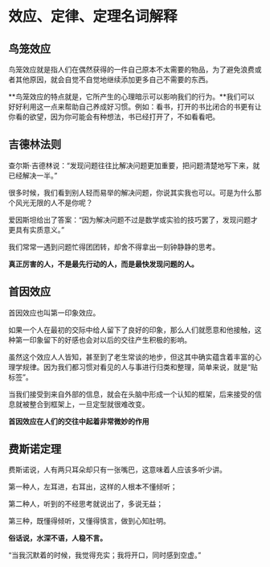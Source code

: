 # 效应、定律、定理名词解释

## 鸟笼效应

鸟笼效应就是指人们在偶然获得的一件自己原本不太需要的物品，为了避免浪费或者其他原因，就会自觉不自觉地继续添加更多自己不需要的东西。



**鸟笼效应的特点就是，它所产生的心理暗示可以影响我们的行为。**我们可以好好利用这一点来帮助自己养成好习惯。例如：看书，打开的书比闭合的书更有让你看的欲望，因为你可能会有种想法，书已经打开了，不如看看吧。



## 吉德林法则

查尔斯·吉德林说：“发现问题往往比解决问题更加重要，把问题清楚地写下来，就已经解决一半。”



很多时候，我们看到别人轻而易举的解决问题，你说其实我也可以。可是为什么那个风光无限的人不是你呢？



爱因斯坦给出了答案：“因为解决问题不过是数学或实验的技巧罢了，发现问题才更具有实质意义。”



我们常常一遇到问题忙得团团转，却舍不得拿出一刻钟静静的思考。



**真正厉害的人，不是最先行动的人，而是最快发现问题的人。**



## 首因效应

首因效应也叫第一印象效应。



如果一个人在最初的交际中给人留下了良好的印象，那么人们就愿意和他接触，这种第一印象留下的好感也会对以后的交往产生积极的影响。



虽然这个效应人人皆知，甚至到了老生常谈的地步，但这其中确实蕴含着丰富的心理学规律。因为我们都习惯对看见的人与事进行归类和整理，简单来说，就是“贴标签”。



当我们接受到来自外部的信息，就会在头脑中形成一个认知的框架，后来接受的信息就被整合到框架上，一旦定型就很难改变。



**首因效应在人们的交往中起着非常微妙的作用**



## 费斯诺定理

费斯诺说，人有两只耳朵却只有一张嘴巴，这意味着人应该多听少讲。



第一种人，左耳进，右耳出，这样的人根本不懂倾听；

第二种人，听到的不经思考就说出了，多说无益；

第三种，既懂得倾听，又懂得慎言，做到心知肚明。



**俗话说，水深不语，人稳不言。**



“当我沉默着的时候，我觉得充实；我将开口，同时感到空虚。”



